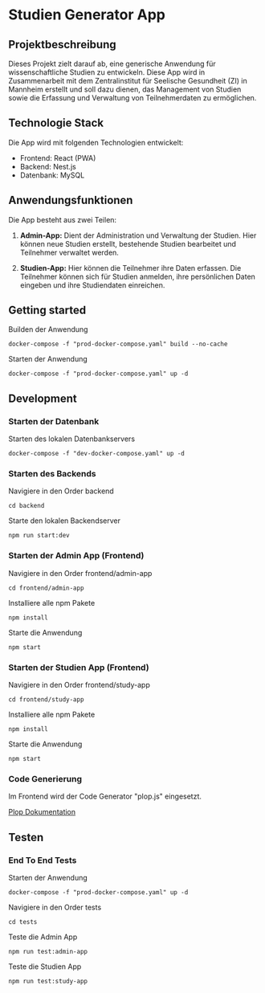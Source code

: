 # Studien Generator App

## Projektbeschreibung

Dieses Projekt zielt darauf ab, eine generische Anwendung für wissenschaftliche Studien zu entwickeln. Diese App wird in Zusammenarbeit mit dem Zentralinstitut für Seelische Gesundheit (ZI) in Mannheim erstellt und soll dazu dienen, das Management von Studien sowie die Erfassung und Verwaltung von Teilnehmerdaten zu ermöglichen. 

## Technologie Stack

Die App wird mit folgenden Technologien entwickelt:

- Frontend: React (PWA)
- Backend: Nest.js
- Datenbank: MySQL

## Anwendungsfunktionen

Die App besteht aus zwei Teilen: 

1. **Admin-App:** Dient der Administration und Verwaltung der Studien. Hier können neue Studien erstellt, bestehende Studien bearbeitet und Teilnehmer verwaltet werden.

2. **Studien-App:** Hier können die Teilnehmer ihre Daten erfassen. Die Teilnehmer können sich für Studien anmelden, ihre persönlichen Daten eingeben und ihre Studiendaten einreichen.

## Getting started

Builden der Anwendung

```console
docker-compose -f "prod-docker-compose.yaml" build --no-cache
```

Starten der Anwendung

```console
docker-compose -f "prod-docker-compose.yaml" up -d
```

## Development

### Starten der Datenbank

Starten des lokalen Datenbankservers

```console
docker-compose -f "dev-docker-compose.yaml" up -d
```

### Starten des Backends

Navigiere in den Order backend

```console
cd backend
```

Starte den lokalen Backendserver

```console
npm run start:dev
```

### Starten der Admin App (Frontend)

Navigiere in den Order frontend/admin-app

```console
cd frontend/admin-app
```

Installiere alle npm Pakete

```console
npm install
```

Starte die Anwendung

```console
npm start
```

### Starten der Studien App (Frontend)

Navigiere in den Order frontend/study-app

```console
cd frontend/study-app
```

Installiere alle npm Pakete

```console
npm install
```

Starte die Anwendung

```console
npm start
```

### Code Generierung

Im Frontend wird der Code Generator "plop.js" eingesetzt.

[Plop Dokumentation](documentation/plop.md)

## Testen

### End To End Tests

Starten der Anwendung

```console
docker-compose -f "prod-docker-compose.yaml" up -d
```

Navigiere in den Order tests

```console
cd tests
```

Teste die Admin App 

```console
npm run test:admin-app
```

Teste die Studien App 

```console
npm run test:study-app
```

